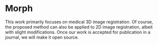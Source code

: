 # Morph
This work primarily focuses on medical 3D image registration. Of course, the proposed method can also be applied to 2D image registration, albeit with slight modifications. 
Once our work is accepted for publication in a journal, we will make it open source.
